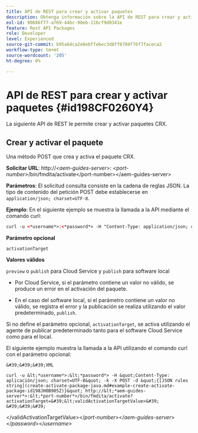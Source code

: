 ```yaml
---
title: API de REST para crear y activar paquetes
description: Obtenga información sobre la API de REST para crear y activar paquetes
exl-id: 90686f77-a769-44bc-90eb-116cf9d0341e
feature: Rest API Packages
role: Developer
level: Experienced
source-git-commit: b95a64ca2e8ebffebec3d8ff8704f76f7faceca2
workflow-type: tm+mt
source-wordcount: '205'
ht-degree: 0%

---
```


# API de REST para crear y activar paquetes {#id198CF0260Y4}

La siguiente API de REST le permite crear y activar paquetes CRX.

## Crear y activar el paquete

Una método POST que crea y activa el paquete CRX.

**Solicitar URL**:
http://*&lt;aem-guides-server\>*: *&lt;port-number\>*/bin/fmdita/activate&lt;/port-number\>&lt;/aem-guides-server\>

**Parámetros**:
El solicitud consulta consiste en la cadena de reglas JSON. La tipo de contenido del petición POST debe establecerse en `application/json; charset=UTF-8`.

**Ejemplo**:
En el siguiente ejemplo se muestra la llamada a la API mediante el comando curl:

```XML
curl -u <*username*>:<*password*> -H "Content-Type: application/json; charset=UTF-8"  -k -X POST -d "{[JSON rules string](create-activate-package-java.md#example-create-activate-package-id198JH0B905Z)}" http://<*aem-guides-server*>:<*port-number*>/bin/fmdita/activate
```


**Parámetro opcional**

`activationTarget`

**Valores válidos**

`preview` o `publish` para Cloud Service y `publish` para software local

- Por Cloud Service, si el parámetro contiene un valor no válido, se produce un error en el activación del paquete.

- En el caso del software local, si el parámetro contiene un valor no válido, se registra el error y la publicación se realiza utilizando el valor predeterminado, `publish`.

Si no define el parámetro opcional, `activationTarget`, se activa utilizando el agente de publicar predeterminado tanto para el software Cloud Service como para el local.



El siguiente ejemplo muestra la llamada a la API utilizando el comando curl con el parámetro opcional:


    &#39;&#39;&#39;XML
    
    curl -u &lt;*username*>:&lt;*password*> -H &quot;Content-Type: aplicación/json; charset=UTF-8&quot; -k -X POST -d &quot;{[JSON rules string](create-activate-package-java.md#example-create-activate-package-id198JH0B905Z)}&quot; http://&lt;*aem-guides-server*>:&lt;*port-number*>/bin/fmdita/activate?activationTarget=&#39;&lt;validActivationTargetValue>&#39;
    &#39;&#39;&#39;
&lt;/validActivationTargetValue>&lt;/*port-number*>&lt;/*aem-guides-server*>&lt;/*password*>&lt;/*username*>